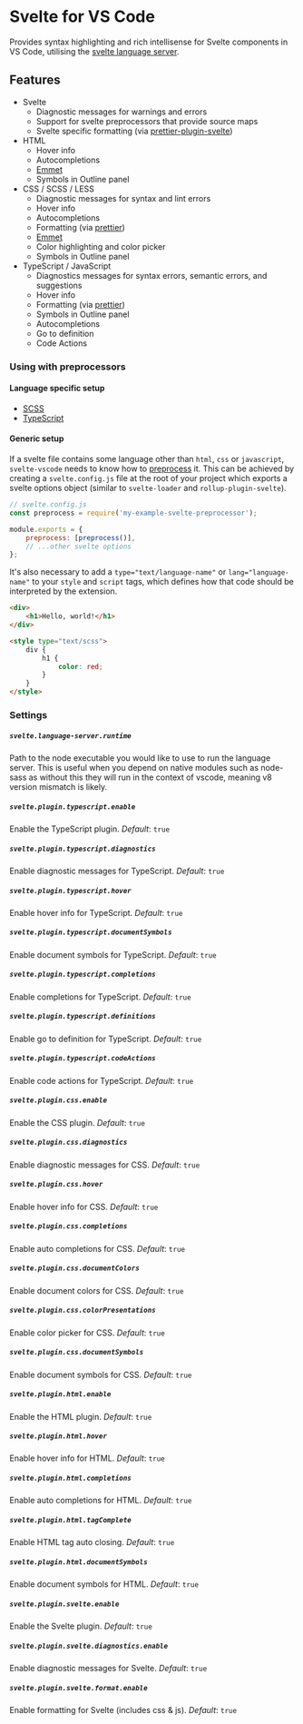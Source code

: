 # Svelte for VS Code

Provides syntax highlighting and rich intellisense for Svelte components in VS Code, utilising the [svelte language server](https://github.com/UnwrittenFun/svelte-language-server).

## Features

-   Svelte
    -   Diagnostic messages for warnings and errors
    -   Support for svelte preprocessors that provide source maps
    -   Svelte specific formatting (via [prettier-plugin-svelte](https://github.com/UnwrittenFun/prettier-plugin-svelte))
-   HTML
    -   Hover info
    -   Autocompletions
    -   [Emmet](https://emmet.io/)
    -   Symbols in Outline panel
-   CSS / SCSS / LESS
    -   Diagnostic messages for syntax and lint errors
    -   Hover info
    -   Autocompletions
    -   Formatting (via [prettier](https://github.com/prettier/prettier))
    -   [Emmet](https://emmet.io/)
    -   Color highlighting and color picker
    -   Symbols in Outline panel
-   TypeScript / JavaScript
    -   Diagnostics messages for syntax errors, semantic errors, and suggestions
    -   Hover info
    -   Formatting (via [prettier](https://github.com/prettier/prettier))
    -   Symbols in Outline panel
    -   Autocompletions
    -   Go to definition
    -   Code Actions

### Using with preprocessors

#### Language specific setup

-   [SCSS](docs/preprocessors/scss.md)
-   [TypeScript](docs/preprocessors/typescript.md)

#### Generic setup

If a svelte file contains some language other than `html`, `css` or `javascript`, `svelte-vscode` needs to know how to [preprocess](https://svelte.dev/docs#svelte_preprocess) it. This can be achieved by creating a `svelte.config.js` file at the root of your project which exports a svelte options object (similar to `svelte-loader` and `rollup-plugin-svelte`).

```js
// svelte.config.js
const preprocess = require('my-example-svelte-preprocessor');

module.exports = {
    preprocess: [preprocess()],
    // ...other svelte options
};
```

It's also necessary to add a `type="text/language-name"` or `lang="language-name"` to your `style` and `script` tags, which defines how that code should be interpreted by the extension.

```html
<div>
    <h1>Hello, world!</h1>
</div>

<style type="text/scss">
    div {
        h1 {
            color: red;
        }
    }
</style>
```

### Settings

##### `svelte.language-server.runtime`

Path to the node executable you would like to use to run the language server.
This is useful when you depend on native modules such as node-sass as without
this they will run in the context of vscode, meaning v8 version mismatch is likely.

##### `svelte.plugin.typescript.enable`

Enable the TypeScript plugin. _Default_: `true`

##### `svelte.plugin.typescript.diagnostics`

Enable diagnostic messages for TypeScript. _Default_: `true`

##### `svelte.plugin.typescript.hover`

Enable hover info for TypeScript. _Default_: `true`

##### `svelte.plugin.typescript.documentSymbols`

Enable document symbols for TypeScript. _Default_: `true`

##### `svelte.plugin.typescript.completions`

Enable completions for TypeScript. _Default_: `true`

##### `svelte.plugin.typescript.definitions`

Enable go to definition for TypeScript. _Default_: `true`

##### `svelte.plugin.typescript.codeActions`

Enable code actions for TypeScript. _Default_: `true`

##### `svelte.plugin.css.enable`

Enable the CSS plugin. _Default_: `true`

##### `svelte.plugin.css.diagnostics`

Enable diagnostic messages for CSS. _Default_: `true`

##### `svelte.plugin.css.hover`

Enable hover info for CSS. _Default_: `true`

##### `svelte.plugin.css.completions`

Enable auto completions for CSS. _Default_: `true`

##### `svelte.plugin.css.documentColors`

Enable document colors for CSS. _Default_: `true`

##### `svelte.plugin.css.colorPresentations`

Enable color picker for CSS. _Default_: `true`

##### `svelte.plugin.css.documentSymbols`

Enable document symbols for CSS. _Default_: `true`

##### `svelte.plugin.html.enable`

Enable the HTML plugin. _Default_: `true`

##### `svelte.plugin.html.hover`

Enable hover info for HTML. _Default_: `true`

##### `svelte.plugin.html.completions`

Enable auto completions for HTML. _Default_: `true`

##### `svelte.plugin.html.tagComplete`

Enable HTML tag auto closing. _Default_: `true`

##### `svelte.plugin.html.documentSymbols`

Enable document symbols for HTML. _Default_: `true`

##### `svelte.plugin.svelte.enable`

Enable the Svelte plugin. _Default_: `true`

##### `svelte.plugin.svelte.diagnostics.enable`

Enable diagnostic messages for Svelte. _Default_: `true`

##### `svelte.plugin.svelte.format.enable`

Enable formatting for Svelte (includes css & js). _Default_: `true`
